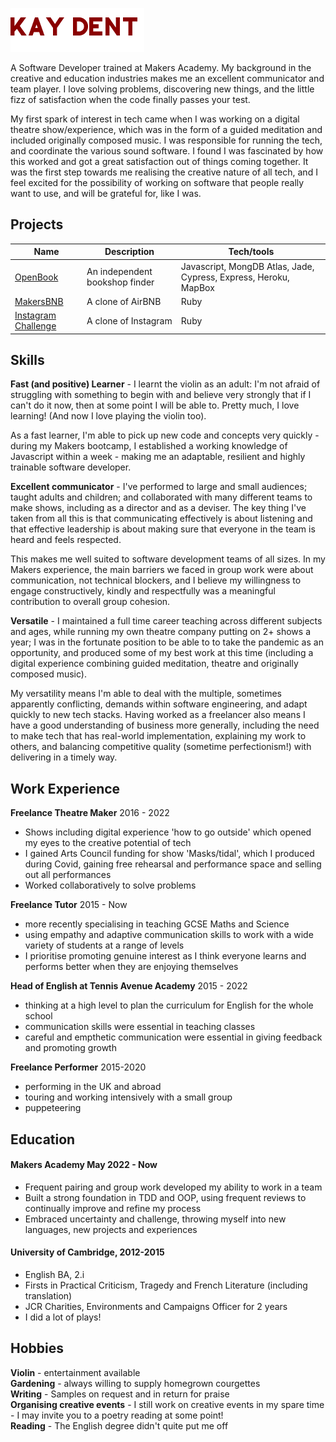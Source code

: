 <centre><img src='./name.png' alt-text='Kay Dent'></centre>
           
A Software Developer trained at Makers Academy. My background in the creative and education industries makes me an excellent communicator and team player.  I love solving problems, discovering new things, and the little fizz of satisfaction when the code finally passes your test.  
  
My first spark of interest in tech came when I was working on a digital theatre show/experience, which was in the form of a guided meditation and included originally composed music. I was responsible for running the tech, and coordinate the various sound software. I found I was fascinated by how this worked and got a great satisfaction out of things coming together. It was the first step towards me realising the creative nature of all tech, and I feel excited for the possibility of working on software that people really want to use, and will be grateful for, like I was.

## Projects

| Name                         | Description                                                             | Tech/tools                          |
| ---------------------------- | ----------------------------------------------------------------------- | ----------------------------------- |
| [OpenBook](https://github.com/BenjaminNeustadt/OPEN-BOOK) | An independent bookshop finder | Javascript, MongDB Atlas, Jade, Cypress, Express, Heroku, MapBox | 
| [MakersBNB](https://github.com/BenjaminNeustadt/MakersBNB) | A clone of AirBNB | Ruby |
| [Instagram Challenge](https://github.com/kaykakaraka/instagram-challenge) | A clone of Instagram  | Ruby                                |
  

## Skills  

**Fast (and positive) Learner** - I learnt the violin as an adult: I'm not afraid of struggling with something to begin with and believe very strongly that if I can't do it now, then at some point I will be able to. Pretty much, I love learning! (And now I love playing the violin too).  
  
As a fast learner, I'm able to pick up new code and concepts very quickly - during my Makers bootcamp, I established a working knowledge of Javascript within a week - making me an adaptable, resilient and highly trainable software developer.

**Excellent communicator** - I've performed to large and small audiences; taught adults and children; and collaborated with many different teams to make shows, including as a director and as a deviser. The key thing I've taken from all this is that communicating effectively is about listening and that effective leadership is about making sure that everyone in the team is heard and feels respected.  
  
This makes me well suited to software development teams of all sizes. In my Makers experience, the main barriers we faced in group work were about communication, not technical blockers, and I believe my willingness to engage constructively, kindly and respectfully was a meaningful contribution to overall group cohesion.

**Versatile** - I maintained a full time career teaching across different subjects and ages, while running my own theatre company putting on 2+ shows a year; I was in the fortunate position to be able to to take the pandemic as an opportunity, and produced some of my best work at this time (including a digital experience combining guided meditation, theatre and originally composed music).  
  
My versatility means I'm able to deal with the multiple, sometimes apparently conflicting, demands within software engineering, and adapt quickly to new tech stacks. Having worked as a freelancer also means I have a good understanding of business more generally, including the need to make tech that has real-world implementation, explaining my work to others, and balancing competitive quality (sometime perfectionism!) with delivering in a timely way.

## Work Experience

**Freelance Theatre Maker** 2016 - 2022
- Shows including digital experience 'how to go outside' which opened my eyes to the creative potential of tech
- I gained Arts Council funding for show 'Masks/tidal', which I produced during Covid, gaining free rehearsal and performance space and selling out all performances
- Worked collaboratively to solve problems

**Freelance Tutor** 2015 - Now
- more recently specialising in teaching GCSE Maths and Science
- using empathy and adaptive communication skills to work with a wide variety of students at a range of levels
- I prioritise promoting genuine interest as I think everyone learns and performs better when they are enjoying themselves

**Head of English at Tennis Avenue Academy** 2015 - 2022  
- thinking at a high level to plan the curriculum for English for the whole school
- communication skills were essential in teaching classes
- careful and empthetic communication were essential in giving feedback and promoting growth

**Freelance Performer** 2015-2020
- performing in the UK and abroad
- touring and working intensively with a small group
- puppeteering

## Education

#### Makers Academy May 2022 - Now
- Frequent pairing and group work developed my ability to work in a team
- Built a strong foundation in TDD and OOP, using frequent reviews to continually improve and refine my process 
- Embraced uncertainty and challenge, throwing myself into new languages, new projects and experiences

#### University of Cambridge, 2012-2015

- English BA, 2.i
- Firsts in Practical Criticism, Tragedy and French Literature (including translation)
- JCR Charities, Environments and Campaigns Officer for 2 years
- I did a lot of plays!

## Hobbies

**Violin** - entertainment available \
**Gardening** - always willing to supply homegrown courgettes \
**Writing** - Samples on request and in return for praise \
**Organising creative events** - I still work on creative events in my spare time - I may invite you to a poetry reading at some point! \
**Reading** - The English degree didn't quite put me off 
